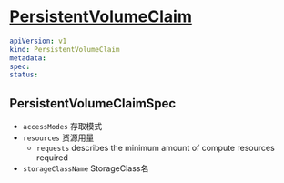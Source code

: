 # [PersistentVolumeClaim](https://kubernetes.io/docs/reference/kubernetes-api/config-and-storage-resources/persistent-volume-claim-v1/)

```yaml
apiVersion: v1
kind: PersistentVolumeClaim
metadata:
spec:
status:
```

## PersistentVolumeClaimSpec

- `accessModes` 存取模式
- `resources` 资源用量
  - `requests` describes the minimum amount of compute resources required
- `storageClassName` StorageClass名
